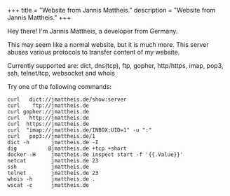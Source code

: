 +++
title = "Website from Jannis Mattheis."
description = "Website from Jannis Mattheis."
+++

Hey there! I'm Jannis Mattheis, a developer from Germany.

This may seem like a normal website, but it is much more.
This server abuses various protocols to transfer content of my website.

Currently supported are: 
  dict, dns(tcp), ftp, gopher, http/https, imap, pop3,  ssh, telnet/tcp, websocket and whois

Try one of the following commands:

```
curl   dict://jmattheis.de/show:server
curl    ftp://jmattheis.de
curl gopher://jmattheis.de
curl   http://jmattheis.de
curl  https://jmattheis.de
curl  "imap://jmattheis.de/INBOX;UID=1" -u ":"
curl   pop3://jmattheis.de/1
dict -h       jmattheis.de -I
dig          @jmattheis.de +tcp +short
docker -H     jmattheis.de inspect start -f '{{.Value}}'
netcat        jmattheis.de 23
ssh           jmattheis.de
telnet        jmattheis.de 23
whois -h      jmattheis.de .
wscat -c      jmattheis.de
```